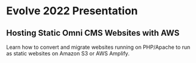 # Evolve 2022 Presentation
## Hosting Static Omni CMS Websites with AWS

Learn how to convert and migrate websites running on PHP/Apache to run as static websites on Amazon S3 or AWS Amplify.
